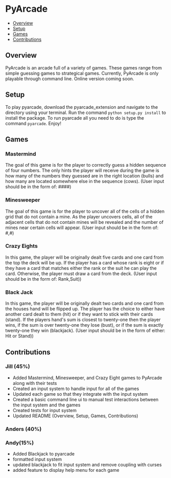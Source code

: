 # PyArcade
- [Overview](#overview)
- [Setup](#setup)
- [Games](#games)
- [Contributions](#contributions)

## Overview
PyArcade is an arcade full of a variety of games. These games range from simple guessing games to strategical games. Currently,
PyArcade is only playable through command line. Online version coming soon.

## Setup
To play pyarcade, download the pyarcade_extension and navigate to the directory using your terminal. Run the command `python setup.py install` 
to install the package. To run pyarcade all you need to do is type the command `pyarcade`. Enjoy!

## Games
### Mastermind
The goal of this game is for the player to correctly guess a hidden sequence of four numbers. The only hints the player will receive during the game is how many of the numbers they guessed 
are in the right location (bulls) and how many are located somewhere else in the sequence (cows). 
(User input should be in the form of: ####)

### Minesweeper
The goal of this game is for the player to uncover all of the cells of a hidden grid that do not contain a mine. As the player
uncovers cells, all of the adjacent cells that do not contain mines will be revealed and the number of mines near certain cells will appear.
(User input should be in the form of: #,#)

### Crazy Eights
In this game, the player will be originally dealt five cards and one card from the top the deck will be up. If the player has a 
card whose rank is eight or if they have a card that matches either the rank or the suit he can play the card. 
Otherwise, the player must draw a card from the deck. (User input should be in the form of: Rank,Suit))

### Black Jack
In this game, the player will be originally dealt two cards and one card from the houses hand will be flipped up. The player has
the choice to either have another card dealt to them (hit) or if they want to stick with their cards (stand). If the players hand's sum
is closest to twenty-one then the player wins, if the sum is over twenty-one they lose (bust), or if the sum is exactly twenty-one they win (blackjack).
(User input should be in the form of either: Hit or Stand))

## Contributions
### Jill (45%)
*  Added Mastermind, Minesweeper, and Crazy Eight games to PyArcade along with their tests
*  Created an input system to handle input for all of the games
*  Updated each game so that they integrate with the input system
*  Created a basic command line ui to manual test interactions between the input system and the games
*  Created tests for input system
*  Updated README (Overview, Setup, Games, Contributions)

### Anders (40%)

### Andy(15%)
* Added Blackjack to pyarcade 
* formatted input system 
* updated blackjack to fit input system and remove coupling with curses
* added feature to display help menu for each game


